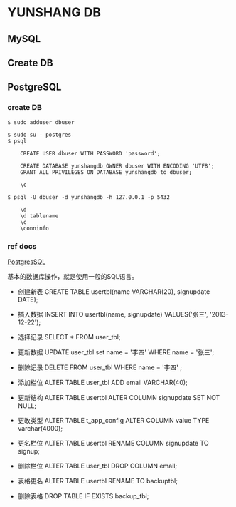 YUNSHANG DB
===========

## MySQL

## Create DB
## PostgreSQL

### create DB
 
    $ sudo adduser dbuser

    $ sudo su - postgres
    $ psql

        CREATE USER dbuser WITH PASSWORD 'password';

        CREATE DATABASE yunshangdb OWNER dbuser WITH ENCODING 'UTF8';
        GRANT ALL PRIVILEGES ON DATABASE yunshangdb to dbuser;

        \c

    $ psql -U dbuser -d yunshangdb -h 127.0.0.1 -p 5432

        \d
        \d tablename
        \c
        \conninfo

### ref docs

[PostgresSQL][]

[PostgresSQL]: <http://www.ruanyifeng.com/blog/2013/12/getting_started_with_postgresql.html>
基本的数据库操作，就是使用一般的SQL语言。

* 创建新表 
CREATE TABLE usertbl(name VARCHAR(20), signupdate DATE);

* 插入数据 
INSERT INTO usertbl(name, signupdate) VALUES('张三', '2013-12-22');

* 选择记录 
SELECT * FROM user_tbl;

* 更新数据 
UPDATE user_tbl set name = '李四' WHERE name = '张三';

* 删除记录 
DELETE FROM user_tbl WHERE name = '李四' ;

* 添加栏位 
ALTER TABLE user_tbl ADD email VARCHAR(40);

* 更新结构 
ALTER TABLE usertbl ALTER COLUMN signupdate SET NOT NULL;

* 更改类型
ALTER TABLE t_app_config ALTER COLUMN value TYPE varchar(4000);

* 更名栏位 
ALTER TABLE usertbl RENAME COLUMN signupdate TO signup;

* 删除栏位 
ALTER TABLE user_tbl DROP COLUMN email;

* 表格更名 
ALTER TABLE usertbl RENAME TO backuptbl;

* 删除表格 
DROP TABLE IF EXISTS backup_tbl;